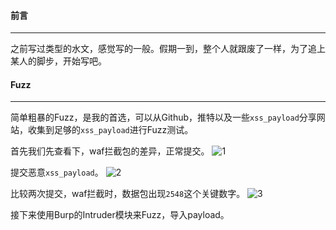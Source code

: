 #### 前言
- - -
之前写过类型的水文，感觉写的一般。假期一到，整个人就跟废了一样，为了追上某人的脚步，开始写吧。

#### Fuzz
- - -
简单粗暴的Fuzz，是我的首选，可以从Github，推特以及一些`xss_payload`分享网站，收集到足够的`xss_payload`进行Fuzz测试。

首先我们先查看下，waf拦截包的差异，正常提交。
![1](https://i.loli.net/2019/07/15/5d2c7e84d1d3761538.png)

提交恶意`xss_payload`。
![2](https://i.loli.net/2019/07/15/5d2c7efa4be6490534.png)

比较两次提交，waf拦截时，数据包出现`2548`这个关键数字。
![3](https://i.loli.net/2019/07/15/5d2c7f5c162d385337.png)

接下来使用Burp的Intruder模块来Fuzz，导入payload。

